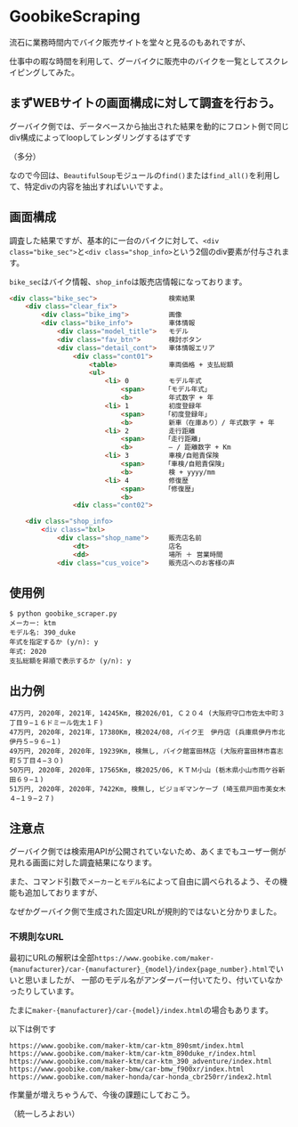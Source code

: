 # GoobikeScraping

流石に業務時間内でバイク販売サイトを堂々と見るのもあれですが、

仕事中の暇な時間を利用して、グーバイクに販売中のバイクを一覧としてスクレイピングしてみた。

## まずWEBサイトの画面構成に対して調査を行おう。
グーバイク側では、データベースから抽出された結果を動的にフロント側で同じdiv構成によってloopしてレンダリングするはずです

（多分）

なので今回は、`BeautifulSoup`モジュールの`find()`または`find_all()`を利用して、特定divの内容を抽出すればいいですよ。

## 画面構成
調査した結果ですが、基本的に一台のバイクに対して、`<div class="bike_sec">`と`<div class="shop_info>`という2個のdiv要素が付与されます。

`bike_sec`はバイク情報、`shop_info`は販売店情報になっております。

```HTML
<div class="bike_sec">                  検索結果
    <div class="clear_fix">
        <div class="bike_img">          画像
        <div class="bike_info">         車体情報
            <div class="model_title">   モデル
            <div class="fav_btn">       検討ボタン
            <div class="detail_cont">   車体情報エリア
                <div class="cont01">
                    <table>             車両価格 + 支払総額
                    <ul>
                        <li> 0          モデル年式
                            <span>     「モデル年式」
                            <b>         年式数字 + 年
                        <li> 1          初度登録年
                            <span>     「初度登録年」
                            <b>         新車（在庫あり）/ 年式数字 + 年
                        <li> 2          走行距離
                            <span>     「走行距離」
                            <b>         ― / 距離数字 + Km
                        <li> 3          車検/自賠責保険
                            <span>     「車検/自賠責保険」
                            <b>         検 + yyyy/mm
                        <li> 4          修復歴
                            <span>     「修復歴」
                            <b>
                <div class="cont02">

    <div class="shop_info>
        <div class="bxl>
            <div class="shop_name">     販売店名前
                <dt>                    店名
                <dd>                    場所 ＋ 営業時間
            <div class="cus_voice">     販売店へのお客様の声
```

## 使用例
```
$ python goobike_scraper.py
メーカー: ktm
モデル名: 390_duke
年式を指定するか (y/n): y
年式: 2020
支払総額を昇順で表示するか (y/n): y
```

## 出力例
```
47万円, 2020年, 2021年, 14245Km, 検2026/01, Ｃ２０４ (大阪府守口市佐太中町３丁目９−１６ドミール佐太１Ｆ)
47万円, 2020年, 2021年, 17380Km, 検2024/08, バイク王　伊丹店 (兵庫県伊丹市北伊丹５−９６−１)
49万円, 2020年, 2020年, 19239Km, 検無し, バイク館富田林店 (大阪府富田林市喜志町５丁目４−３０)
50万円, 2020年, 2020年, 17565Km, 検2025/06, ＫＴＭ小山 (栃木県小山市雨ケ谷新田６９−１)
51万円, 2020年, 2020年, 7422Km, 検無し, ビジョギマンケーブ (埼玉県戸田市美女木４−１９−２７)
```

## 注意点
グーバイク側では検索用APIが公開されていないため、あくまでもユーザー側が見れる画面に対した調査結果になります。

また、コマンド引数で`メーカー`と`モデル名`によって自由に調べられるよう、その機能も追加しておりますが、

なぜかグーバイク側で生成された固定URLが規則的ではないと分かりました。

### 不規則なURL
最初にURLの解釈は全部`https://www.goobike.com/maker-{manufacturer}/car-{manufacturer}_{model}/index{page_number}.html`でいいと思いましたが、
一部のモデル名がアンダーバー付いてたり、付いていなかったりしています。

たまに`maker-{manufacturer}/car-{model}/index.html`の場合もあります。

以下は例です

```
https://www.goobike.com/maker-ktm/car-ktm_890smt/index.html
https://www.goobike.com/maker-ktm/car-ktm_890duke_r/index.html
https://www.goobike.com/maker-ktm/car-ktm_390_adventure/index.html
https://www.goobike.com/maker-bmw/car-bmw_f900xr/index.html
https://www.goobike.com/maker-honda/car-honda_cbr250rr/index2.html
```
作業量が増えちゃうんで、今後の課題にしておこう。

（統一しろよおい）

